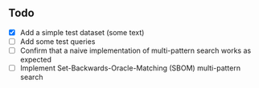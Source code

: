 Todo
----

- [x] Add a simple test dataset (some text)
- [ ] Add some test queries
- [ ] Confirm that a naive implementation of multi-pattern search works as expected
- [ ] Implement Set-Backwards-Oracle-Matching (SBOM) multi-pattern search
